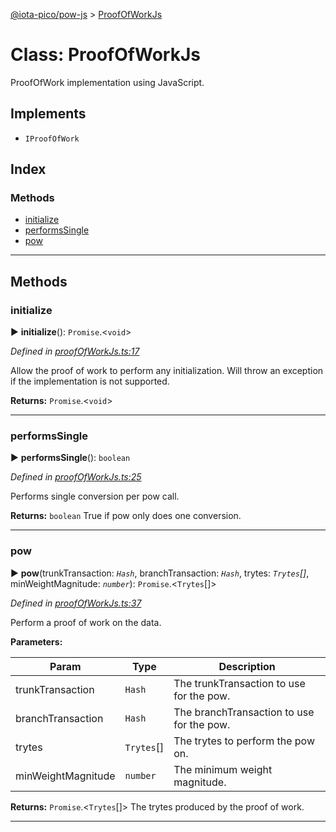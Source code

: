 [@iota-pico/pow-js](../README.md) > [ProofOfWorkJs](../classes/proofofworkjs.md)



# Class: ProofOfWorkJs


ProofOfWork implementation using JavaScript.

## Implements

* `IProofOfWork`

## Index

### Methods

* [initialize](proofofworkjs.md#initialize)
* [performsSingle](proofofworkjs.md#performssingle)
* [pow](proofofworkjs.md#pow)



---
## Methods
<a id="initialize"></a>

###  initialize

► **initialize**(): `Promise`.<`void`>



*Defined in [proofOfWorkJs.ts:17](https://github.com/iotaeco/iota-pico-pow-js/blob/0fc4d20/src/proofOfWorkJs.ts#L17)*



Allow the proof of work to perform any initialization. Will throw an exception if the implementation is not supported.




**Returns:** `Promise`.<`void`>





___

<a id="performssingle"></a>

###  performsSingle

► **performsSingle**(): `boolean`



*Defined in [proofOfWorkJs.ts:25](https://github.com/iotaeco/iota-pico-pow-js/blob/0fc4d20/src/proofOfWorkJs.ts#L25)*



Performs single conversion per pow call.




**Returns:** `boolean`
True if pow only does one conversion.






___

<a id="pow"></a>

###  pow

► **pow**(trunkTransaction: *`Hash`*, branchTransaction: *`Hash`*, trytes: *`Trytes`[]*, minWeightMagnitude: *`number`*): `Promise`.<`Trytes`[]>



*Defined in [proofOfWorkJs.ts:37](https://github.com/iotaeco/iota-pico-pow-js/blob/0fc4d20/src/proofOfWorkJs.ts#L37)*



Perform a proof of work on the data.


**Parameters:**

| Param | Type | Description |
| ------ | ------ | ------ |
| trunkTransaction | `Hash`   |  The trunkTransaction to use for the pow. |
| branchTransaction | `Hash`   |  The branchTransaction to use for the pow. |
| trytes | `Trytes`[]   |  The trytes to perform the pow on. |
| minWeightMagnitude | `number`   |  The minimum weight magnitude. |





**Returns:** `Promise`.<`Trytes`[]>
The trytes produced by the proof of work.






___


